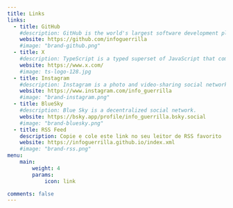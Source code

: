 ```yaml
---
title: Links
links:
  - title: GitHub
    #description: GitHub is the world's largest software development platform.
    website: https://github.com/infoguerrilla
    #image: "brand-github.png"
  - title: X
    #description: TypeScript is a typed superset of JavaScript that compiles to plain JavaScript.
    website: https://www.x.com/
    #image: ts-logo-128.jpg
  - title: Instagram
    #description: Instagram is a photo and video-sharing social networking service owned by Facebook.
    website: https://www.instagram.com/info_guerrilla
    #image: "brand-instagram.png"
  - title: BlueSky
    #description: Blue Sky is a decentralized social network.
    website: https://bsky.app/profile/info_guerrilla.bsky.social
    #image: "brand-bluesky.png"
  - title: RSS Feed
    description: Copie e cole este link no seu leitor de RSS favorito
    website: https://infoguerrilla.github.io/index.xml
    #image: "brand-rss.png"
menu:
    main: 
        weight: 4
        params:
            icon: link

comments: false
---
```

